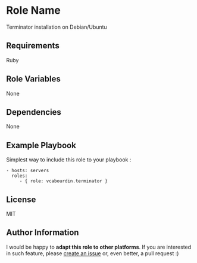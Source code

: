 Role Name
=========

Terminator installation on Debian/Ubuntu

Requirements
------------

Ruby

Role Variables
--------------

None

Dependencies
------------

None

Example Playbook
----------------

Simplest way to include this role to your playbook :

    - hosts: servers
      roles:
         - { role: vcabourdin.terminator }

License
-------

MIT

Author Information
------------------

I would be happy to **adapt this role to other platforms**. If you are interested in such feature, please [create an issue](https://github.com/vcabourdin/ansible-terminator/issues/new) or, even better, a pull request :)
